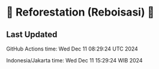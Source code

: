 
# 🌳 Reforestation (Reboisasi) 🌲

## Last Updated

GitHub Actions time: Wed Dec 11 08:29:24 UTC 2024

Indonesia/Jakarta time: Wed Dec 11 15:29:24 WIB 2024
